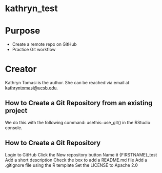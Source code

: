 # kathryn_test

# Purpose

- Create a remote repo on GitHub
- Practice Git workflow


# Creator
Kathryn Tomasi is the author. She can be reached via email at [kathryntomasi@ucsb.edu](mailto:kathryntomasi@ucsb).


## How to Create a Git Repository from an existing project
We do this with the following command: usethis::use_git() in the RStudio console.

## How to Create a Git Repository
Login to GitHub
Click the New repository button
Name it {FIRSTNAME}_test
Add a short description
Check the box to add a README.md file
Add a .gitignore file using the R template
Set the LICENSE to Apache 2.0


